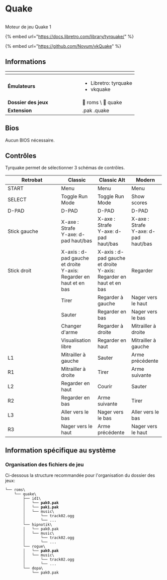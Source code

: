 # Quake

<div align="left"><figure><img src="https://github.com/fabricecaruso/es-theme-carbon/blob/master/art/logos/tyrquake.png?raw=true" alt=""><figcaption></figcaption></figure></div>

Moteur de jeu Quake 1

{% embed url="https://docs.libretro.com/library/tyrquake/" %}

{% embed url="https://github.com/Novum/vkQuake" %}

## Informations

<table data-header-hidden><thead><tr><th width="224"></th><th></th></tr></thead><tbody><tr><td><strong>Émulateurs</strong></td><td><ul><li>Libretro: tyrquake</li><li>vkquake</li></ul></td></tr><tr><td><strong>Dossier des jeux</strong></td><td><span data-gb-custom-inline data-tag="emoji" data-code="1f4c2">📂</span> roms \ <span data-gb-custom-inline data-tag="emoji" data-code="1f4c2">📂</span> quake</td></tr><tr><td><strong>Extension</strong></td><td>.pak .quake</td></tr></tbody></table>

## Bios

Aucun BIOS nécessaire.

## Contrôles

Tyrquake permet de sélectionner 3 schémas de contrôles.

<table><thead><tr><th width="156">Retrobat</th><th>Classic</th><th>Classic Alt</th><th>Modern</th></tr></thead><tbody><tr><td>START</td><td>Menu</td><td>Menu</td><td>Menu</td></tr><tr><td>SELECT</td><td>Toggle Run Mode</td><td>Toggle Run Mode</td><td>Show scores</td></tr><tr><td>D-PAD</td><td>D-PAD</td><td>D-PAD</td><td>D-PAD</td></tr><tr><td>Stick gauche</td><td>X-axe : Strafe<br>Y-axe: d-pad haut/bas</td><td>X-axe : Strafe<br>Y-axe: d-pad haut/bas</td><td>X-axe : Strafe<br>Y-axe: d-pad haut/bas</td></tr><tr><td>Stick droit</td><td>X-axis : d-pad gauche et droite<br>Y-axis: Regarder en haut et en bas</td><td>X-axis : d-pad gauche et droite<br>Y-axis: Regarder en haut et en bas</td><td>Regarder</td></tr><tr><td><img src="../../../.gitbook/assets/image (33).png" alt=""></td><td>Tirer</td><td>Regarder à gauche</td><td>Nager vers le haut</td></tr><tr><td><img src="../../../.gitbook/assets/image (20).png" alt=""></td><td>Sauter</td><td>Regarder en bas</td><td>Nager vers le bas</td></tr><tr><td><img src="../../../.gitbook/assets/image (7).png" alt=""></td><td>Changer d'arme</td><td>Regarder à droite</td><td>Mitrailler à droite</td></tr><tr><td><img src="../../../.gitbook/assets/image (35).png" alt=""></td><td>Visualisation libre</td><td>Regarder en haut</td><td>Mitrailler à gauche</td></tr><tr><td>L1</td><td>Mitrailler à gauche</td><td>Sauter</td><td>Arme précédente</td></tr><tr><td>R1</td><td>Mitrailler à droite</td><td>Tirer</td><td>Arme suivante</td></tr><tr><td>L2</td><td>Regarder en haut</td><td>Courir</td><td>Sauter</td></tr><tr><td>R2</td><td>Regarder en bas</td><td>Arme suivante</td><td>Tirer</td></tr><tr><td>L3</td><td>Aller vers le bas</td><td>Nager vers le bas</td><td>Aller vers le bas</td></tr><tr><td>R3</td><td>Nager vers le haut</td><td>Arme précédente</td><td>Nager vers le haut</td></tr></tbody></table>

## Information spécifique au système

### Organisation des fichiers de jeu

Ci-dessous la structure recommandée pour l'organisation du dossier des jeux:

<pre><code>└── roms\
    └── quake\
        ├── id1\
<strong>        │   └── pak0.pak
</strong><strong>        │   └── pak1.pak
</strong>        │   └── music\
        │       └── track02.ogg
        │       └── ...
        └── hipnotik\
        │   └── pak0.pak
        │   └── music\
        │       └── track02.ogg
        │       └── ...
        └── rogue\
<strong>        │   └── pak0.pak
</strong>        │   └── music\
        │       └── track02.ogg
        │       └── ...
        └── dopa\
            └── pak0.pak
</code></pre>
